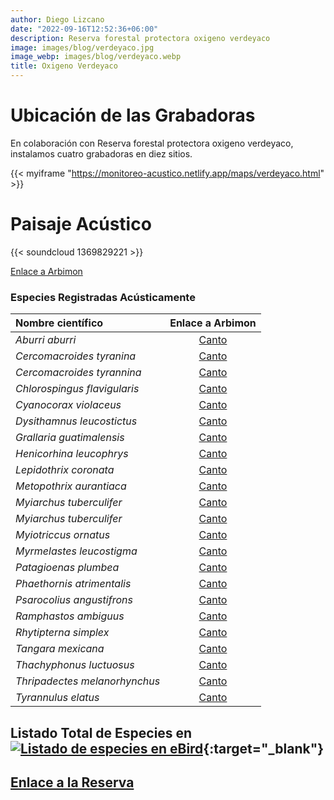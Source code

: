 ```yaml
---
author: Diego Lizcano
date: "2022-09-16T12:52:36+06:00"
description: Reserva forestal protectora oxigeno verdeyaco
image: images/blog/verdeyaco.jpg
image_webp: images/blog/verdeyaco.webp
title: Oxigeno Verdeyaco
---
```


# Ubicación de las Grabadoras



En colaboración con Reserva forestal protectora oxigeno verdeyaco, instalamos cuatro grabadoras en diez sitios.

{{< myiframe "https://monitoreo-acustico.netlify.app/maps/verdeyaco.html" >}}


# Paisaje Acústico

{{< soundcloud 1369829221 >}}



[Enlace a Arbimon](https://arbimon.rfcx.org/project/destinos-awake/visualizer/rec/44936111?gain=10)



### Especies Registradas Acústicamente


|__Nombre científico__| Enlace a Arbimon|
| :---        |     :----:   |
|_Aburri aburri_| [Canto](	https://arbimon.rfcx.org/project/destinos-awake/visualizer/rec/44938645	) |
|_Cercomacroides tyranina_| [Canto](	https://arbimon.rfcx.org/project/destinos-awake/visualizer/rec/44938963?gain=10	) |
|_Cercomacroides tyrannina_| [Canto](	https://arbimon.rfcx.org/project/destinos-awake/visualizer/rec/45808329?gain=15	) |
|_Chlorospingus flavigularis_| [Canto](	https://arbimon.rfcx.org/project/destinos-awake/visualizer/rec/44508467?gain=20	) |
|_Cyanocorax violaceus_| [Canto](	https://arbimon.rfcx.org/project/destinos-awake/visualizer/rec/44510025?gain=20	) |
|_Dysithamnus leucostictus_| [Canto](	https://arbimon.rfcx.org/project/destinos-awake/visualizer/rec/45807219?gain=20	) |
|_Grallaria guatimalensis_| [Canto](	https://arbimon.rfcx.org/project/destinos-awake/visualizer/rec/44938667?gain=10	) |
|_Henicorhina leucophrys_| [Canto](	https://arbimon.rfcx.org/project/destinos-awake/visualizer/rec/44939125?gain=20	) |
|_Lepidothrix coronata_| [Canto](	https://arbimon.rfcx.org/project/destinos-awake/visualizer/rec/44935836/?gain=20	) |
|_Metopothrix aurantiaca_| [Canto](	https://arbimon.rfcx.org/project/destinos-awake/visualizer/rec/44939623?gain=20	) |
|_Myiarchus tuberculifer_| [Canto](	https://arbimon.rfcx.org/project/destinos-awake/visualizer/rec/44939239?gain=20	) |
|_Myiarchus tuberculifer_| [Canto](	https://arbimon.rfcx.org/project/destinos-awake/visualizer/rec/45947215/?gain=15	) |
|_Myiotriccus ornatus_| [Canto](	https://arbimon.rfcx.org/project/destinos-awake/visualizer/rec/44511256?gain=20	) |
|_Myrmelastes leucostigma_| [Canto](	https://arbimon.rfcx.org/project/destinos-awake/visualizer/rec/44936111?gain=10	) |
|_Patagioenas plumbea_| [Canto](	https://arbimon.rfcx.org/project/destinos-awake/visualizer/rec/44938774/?gain=5	) |
|_Phaethornis atrimentalis_| [Canto](	https://arbimon.rfcx.org/project/destinos-awake/visualizer/rec/44936111?gain=10	) |
|_Psarocolius angustifrons_| [Canto](	https://arbimon.rfcx.org/project/destinos-awake/visualizer/rec/44936096?gain=10	) |
|_Ramphastos ambiguus_| [Canto](	https://arbimon.rfcx.org/project/destinos-awake/visualizer/rec/44510045?gain=20	) |
|_Rhytipterna simplex_| [Canto](	https://arbimon.rfcx.org/project/destinos-awake/visualizer/rec/44935836/?gain=20	) |
|_Tangara mexicana_| [Canto](	https://arbimon.rfcx.org/project/destinos-awake/visualizer/rec/44936096?gain=10	) |
|_Thachyphonus luctuosus_| [Canto](	https://arbimon.rfcx.org/project/destinos-awake/visualizer/rec/45808325?gain=15	) |
|_Thripadectes melanorhynchus_| [Canto](	https://arbimon.rfcx.org/project/destinos-awake/visualizer/rec/45947432?gain=15	) |
|_Tyrannulus elatus_| [Canto](	https://arbimon.rfcx.org/project/destinos-awake/visualizer/rec/44939133?gain=10	) |



## Listado Total de Especies en[![Listado de especies en eBird](/images/blog/Logo_ebird.png "CEMTUR")](https://ebird.org/colombia/hotspot/L11233634){:target="_blank"}



## [Enlace a la Reserva](https://www.facebook.com/profile.php?id=100064597126069)




